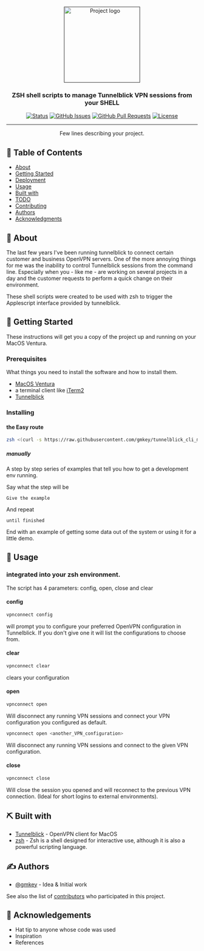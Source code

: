 <p align="center">
  <a href="" rel="noopener">
 <img width=200px height=200px src="https://i.imgur.com/6wj0hh6.jpg" alt="Project logo"></a>
</p>

<h3 align="center">ZSH shell scripts to manage Tunnelblick VPN sessions from your SHELL</h3>

<div align="center">

[![Status](https://img.shields.io/badge/status-active-success.svg)]()
[![GitHub Issues](https://img.shields.io/github/issues/gmkey/tunnelblick_cli_macos.svg)](https://github.com/gmkey/tunnelblick_cli_macos/issues)
[![GitHub Pull Requests](https://img.shields.io/github/gmkey/tunnelblick_cli_macos.svg)](https://github.com/gmkey/tunnelblick_cli_macos/pulls)
[![License](https://img.shields.io/badge/license-MIT-blue.svg)](/LICENSE)

</div>

---

<p align="center"> Few lines describing your project.
    <br> 
</p>

## 📝 Table of Contents

- [About](#about)
- [Getting Started](#getting_started)
- [Deployment](#deployment)
- [Usage](#usage)
- [Built with](#built_with)
- [TODO](../TODO.md)
- [Contributing](../CONTRIBUTING.md)
- [Authors](#authors)
- [Acknowledgments](#acknowledgement)

## 🧐 About <a name = "about"></a>

The last few years I've been running tunnelblick to connect certain customer and business OpenVPN servers.
One of the more annoying things for me was the inability to control Tunnelblick sessions from the command line.
Especially when you - like me - are working on several projects in a day and the customer requests to perform a quick change on their environment. 

These shell scripts were created to be used with zsh to trigger the Applescript interface provided by tunnelblick. 

## 🏁 Getting Started <a name = "getting_started"></a>

These instructions will get you a copy of the project up and running on your MacOS Ventura.

### Prerequisites

What things you need to install the software and how to install them.
- [MacOS Ventura](https://www.apple.com/en/macos/ventura/)
- a terminal client like [iTerm2](https://iterm2.com)
- [Tunnelblick](https://tunnelblick.net) 


### Installing

#### the Easy route

```zsh
zsh <(curl -s https://raw.githubusercontent.com/gmkey/tunnelblick_cli_macos/master/install_vpnconnect_shell_integration.zsh)
```

##### manually
A step by step series of examples that tell you how to get a development env running.

Say what the step will be

```
Give the example
```

And repeat

```
until finished
```

End with an example of getting some data out of the system or using it for a little demo.



## 🎈 Usage <a name="usage"></a>

### integrated into your zsh environment. 
The script has 4 parameters: config, open, close and clear

#### config
```zsh 
vpnconnect config
```
will prompt you to configure your preferred OpenVPN configuration in Tunnelblick. If you don't give one it will list the configurations to choose from.

#### clear
```zsh 
vpnconnect clear
```
clears your configuration

#### open
```zsh
vpnconnect open
```
Will disconnect any running VPN sessions and connect your VPN configuration you configured as default.
```zsh
vpnconnect open <another_VPN_configuration>
```
Will disconnect any running VPN sessions and connect to the given VPN configuration.

#### close
```zsh
vpnconnect close
```
Will close the session you opened and will reconnect to the previous VPN connection.  (Ideal for short logins to external environments).

## ⛏️ Built with<a name = "built_with"></a>

- [Tunnelblick](https://www.tunnelblick.net/) - OpenVPN client for MacOS
- [zsh](https://www.zsh.org) - Zsh is a shell designed for interactive use, although it is also a powerful scripting language.


## ✍️ Authors <a name = "authors"></a>

- [@gmkey](https://github.com/gmkey) - Idea & Initial work

See also the list of [contributors](https://github.com/gmkey/tunnelblick_cli_macos/contributors) who participated in this project.

## 🎉 Acknowledgements <a name = "acknowledgement"></a>

- Hat tip to anyone whose code was used
- Inspiration
- References
